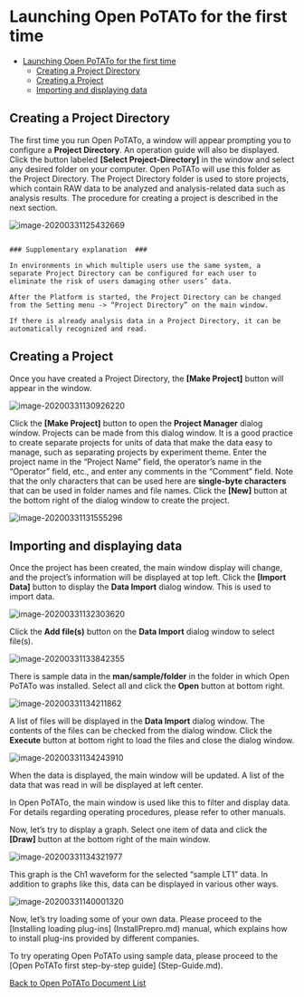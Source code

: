 # Launching Open PoTATo for the first time
<!-- TOC -->

- [Launching Open PoTATo for the first time](#launching-open-potato-for-the-first-time)
    - [Creating a Project Directory](#creating-a-project-directory)
    - [Creating a Project](#creating-a-project)
    - [Importing and displaying data](#importing-and-displaying-data)

<!-- /TOC -->
## Creating a Project Directory

The first time you run Open PoTATo, a window will appear prompting you to configure a **Project Directory**. An operation guide will also be displayed. Click the button labeled **[Select Project-Directory]** in the window and select any desired folder on your computer. Open PoTATo will use this folder as the Project Directory. The Project Directory folder is used to store projects, which contain RAW data to be analyzed and analysis-related data such as analysis results. The procedure for creating a project is described in the next section.

![image-20200331125432669](install-potato.assets/image-20200331125432669.png)

```

### Supplementary explanation  ###

In environments in which multiple users use the same system, a separate Project Directory can be configured for each user to eliminate the risk of users damaging other users’ data.

After the Platform is started, the Project Directory can be changed from the Setting menu -> “Project Directory” on the main window.

If there is already analysis data in a Project Directory, it can be automatically recognized and read.

```

<!-- The information beyond this point is the same as that in the [Step-by-step guide] (Step-Guide.md)  -->

## Creating a Project

Once you have created a Project Directory, the **[Make Project]** button will appear in the window.

![image-20200331130926220](install-potato.assets/image-20200331130926220.png)

 Click the **[Make Project]** button to open the **Project Manager** dialog window. Projects can be made from this dialog window. It is a good practice to create separate projects for units of data that make the data easy to manage, such as separating projects by experiment theme. Enter the project name in the “Project Name” field, the operator’s name in the “Operator” field, etc., and enter any comments in the “Comment” field. Note that the only characters that can be used here are **single-byte characters** that can be used in folder names and file names. Click the **[New]** button at the bottom right of the dialog window to create the project.

![image-20200331131555296](install-potato.assets/image-20200331131555296.png)

## Importing and displaying data

Once the project has been created, the main window display will change, and the project’s information will be displayed at top left.  Click the **[Import Data]** button to display the **Data Import** dialog window. This is used to import data.

![image-20200331132303620](install-potato.assets/image-20200331132303620.png)

 Click the **Add file(s)** button on the **Data Import** dialog window to select file(s).

![image-20200331133842355](install-potato.assets/image-20200331133842355.png)

There is sample data in the **man/sample/folder** in the folder in which Open PoTATo was installed. Select all and click the **Open** button at bottom right.

![image-20200331134211862](install-potato.assets/image-20200331134211862.png)

A list of files will be displayed in the **Data Import** dialog window. The contents of the files can be checked from the dialog window. Click the **Execute** button at bottom right to load the files and close the dialog window.

![image-20200331134243910](install-potato.assets/image-20200331134243910.png)

When the data is displayed, the main window will be updated. A list of the data that was read in will be displayed at left center.

In Open PoTATo, the main window is used like this to filter and display data. For details regarding operating procedures, please refer to other manuals.

Now, let’s try to display a graph. Select one item of data and click the **[Draw]** button at the bottom right of the main window.

![image-20200331134321977](install-potato.assets/image-20200331134321977.png)

This graph is the Ch1 waveform for the selected “sample LT1” data. In addition to graphs like this, data can be displayed in various other ways.

![image-20200331140001320](install-potato.assets/image-20200331140001320.png)

Now, let’s try loading some of your own data. Please proceed to the [Installing loading plug-ins] (InstallPrepro.md) manual, which explains how to install plug-ins provided by different companies.

To try operating Open PoTATo using sample data, please proceed to the [Open PoTATo first step-by-step guide] (Step-Guide.md).

[Back to Open PoTATo Document List](index.md)

